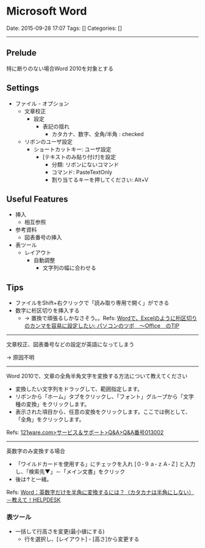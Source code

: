 # Microsoft Word

Date: 2015-09-28 17:07
Tags: []
Categories: []

---

## Prelude

特に断りのない場合Word 2010を対象とする

## Settings

- ファイル - オプション
    - 文章校正
        - 設定
            - 表記の揺れ
                - カタカナ、数字、全角/半角 : checked
    - リボンのユーザ設定
        - ショートカットキー: ユーザ設定
            - [テキストのみ貼り付け]を設定
                - 分類: リボンにないコマンド
                - コマンド: PasteTextOnly
                - 割り当てるキーを押してください: Alt+V

## Useful Features

- 挿入
    - 相互参照
- 参考資料
    - 図表番号の挿入
- 表ツール
    - レイアウト
        - 自動調整
            - 文字列の幅に合わせる

## Tips

- ファイルをShift+右クリックで「読み取り専用で開く」ができる
- 数字に桁区切りを挿入する
    - -> 置換で頑張るしかなさそう。。Refs: [Wordで、Excelのように桁区切りのカンマを容易に設定したい: パソコンのツボ　～Office　のTIP](http://pcclick.seesaa.net/article/190043575.html)

---

文章校正、図表番号などの設定が英語になってしまう

-> 原因不明

---

Word 2010で、文章の全角半角文字を変換する方法について教えてください

- 変換したい文字列をドラッグして、範囲指定します。
- リボンから「ホーム」タブをクリックし、「フォント」グループから「文字種の変換」をクリックします。
- 表示された項目から、任意の変換をクリックします。ここでは例として、「全角」をクリックします。

Refs: [121ware.com&gt;サービス＆サポート&gt;Q&amp;A&gt;Q&amp;A番号013002](http://121ware.com/qasearch/1007/app/servlet/relatedqa?QID=013002)

---

英数字のみ変換する場合

- 「ワイルドカードを使用する」にチェックを入れ [０-９ａ-ｚＡ-Ｚ] と入力し、「検索先▼」－「メイン文書」をクリック
- 後は↑と一緒。

Refs: [Word：英数字だけを半角に変換するには？（カタカナは半角にしない）－教えて！HELPDESK](http://office-qa.com/Word/wd209.htm)

### 表ツール

- 一括して行高さを変更(最小値にする)
    - 行を選択し、[レイアウト] - [高さ]から変更する

